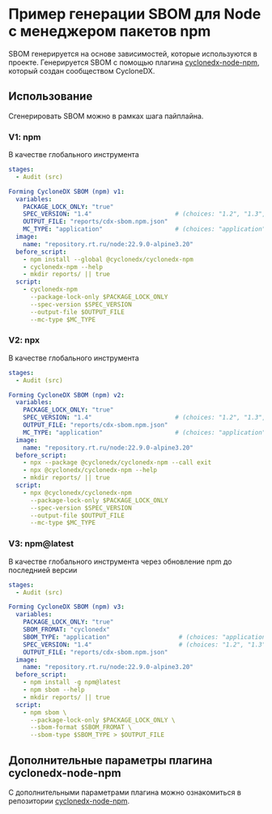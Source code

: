 # Пример генерации SBOM для Node с менеджером пакетов npm

SBOM генерируется на основе зависимостей, которые используются в проекте. Генерируется SBOM с помощью плагина [cyclonedx-node-npm](https://github.com/CycloneDX/cyclonedx-node-npm), который создан сообществом CycloneDX.

## Использование

Сгенерировать SBOM можно в рамках шага пайплайна.

### V1: npm

В качестве глобального инструмента

```yaml
stages:
  - Audit (src)

Forming CycloneDX SBOM (npm) v1:
  variables:
    PACKAGE_LOCK_ONLY: "true"
    SPEC_VERSION: "1.4"                       # (choices: "1.2", "1.3", "1.4", "1.5", "1.6")
    OUTPUT_FILE: "reports/cdx-sbom.npm.json"
    MC_TYPE: "application"                    # (choices: "application", "firmware", "library")
  image:
    name: "repository.rt.ru/node:22.9.0-alpine3.20"
  before_script:
    - npm install --global @cyclonedx/cyclonedx-npm
    - cyclonedx-npm --help
    - mkdir reports/ || true
  script:
    - cyclonedx-npm
      --package-lock-only $PACKAGE_LOCK_ONLY
      --spec-version $SPEC_VERSION
      --output-file $OUTPUT_FILE
      --mc-type $MC_TYPE
```

### V2: npx

В качестве глобального инструмента

```yaml
stages:
  - Audit (src)

Forming CycloneDX SBOM (npm) v2:
  variables:
    PACKAGE_LOCK_ONLY: "true"
    SPEC_VERSION: "1.4"                       # (choices: "1.2", "1.3", "1.4", "1.5", "1.6")
    OUTPUT_FILE: "reports/cdx-sbom.npm.json"
    MC_TYPE: "application"                    # (choices: "application", "firmware", "library")
  image:
    name: "repository.rt.ru/node:22.9.0-alpine3.20"
  before_script:
    - npx --package @cyclonedx/cyclonedx-npm --call exit
    - npx @cyclonedx/cyclonedx-npm --help
    - mkdir reports/ || true
  script:
    - npx @cyclonedx/cyclonedx-npm
      --package-lock-only $PACKAGE_LOCK_ONLY
      --spec-version $SPEC_VERSION
      --output-file $OUTPUT_FILE
      --mc-type $MC_TYPE
```

### V3: npm@latest

В качестве глобального инструмента через обновление npm до последнией версии

```yaml
stages:
  - Audit (src)

Forming CycloneDX SBOM (npm) v3:
  variables:
    PACKAGE_LOCK_ONLY: "true"
    SBOM_FROMAT: "cyclonedx"
    SBOM_TYPE: "application"                   # (choices: "application", "firmware", "library")
    SPEC_VERSION: "1.4"                        # (choices: "1.2", "1.3", "1.4", "1.5", "1.6")
    OUTPUT_FILE: "reports/cdx-sbom.npm.json"
  image:
    name: "repository.rt.ru/node:22.9.0-alpine3.20"
  before_script:
    - npm install -g npm@latest
    - npm sbom --help
    - mkdir reports/ || true
  script:
    - npm sbom \
      --package-lock-only $PACKAGE_LOCK_ONLY \
      --sbom-format $SBOM_FROMAT \
      --sbom-type $SBOM_TYPE > $OUTPUT_FILE
```

## Дополнительные параметры плагина cyclonedx-node-npm

С дополнительными параметрами плагина можно ознакомиться в репозитории [cyclonedx-node-npm](https://github.com/CycloneDX/cyclonedx-node-npm).
